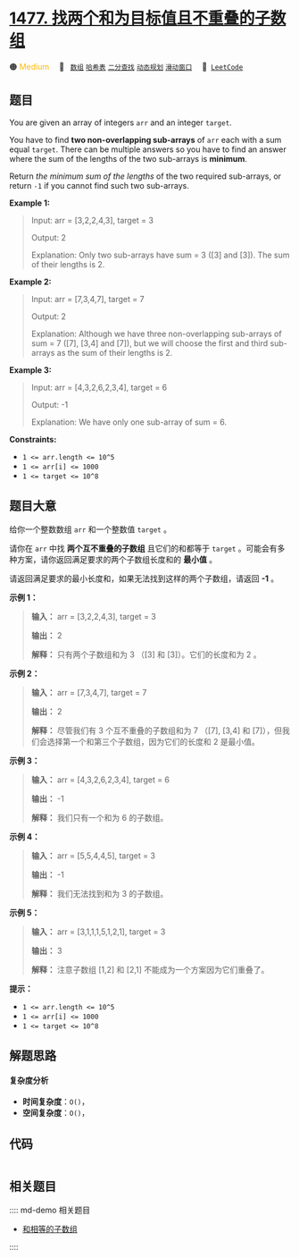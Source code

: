 # [1477. 找两个和为目标值且不重叠的子数组](https://leetcode.com/problems/find-two-non-overlapping-sub-arrays-each-with-target-sum)

🟠 <font color=#ffb800>Medium</font>&emsp; 🔖&ensp; [`数组`](/leetcode/outline/tag/array.md) [`哈希表`](/leetcode/outline/tag/hash-table.md) [`二分查找`](/leetcode/outline/tag/binary-search.md) [`动态规划`](/leetcode/outline/tag/dynamic-programming.md) [`滑动窗口`](/leetcode/outline/tag/sliding-window.md)&emsp; 🔗&ensp;[`LeetCode`](https://leetcode.com/problems/find-two-non-overlapping-sub-arrays-each-with-target-sum)


## 题目

You are given an array of integers `arr` and an integer `target`.

You have to find **two non-overlapping sub-arrays** of `arr` each with a sum
equal `target`. There can be multiple answers so you have to find an answer
where the sum of the lengths of the two sub-arrays is **minimum**.

Return _the minimum sum of the lengths_ of the two required sub-arrays, or
return `-1` if you cannot find such two sub-arrays.



**Example 1:**

> Input: arr = [3,2,2,4,3], target = 3
> 
> Output: 2
> 
> Explanation: Only two sub-arrays have sum = 3 ([3] and [3]). The sum of their lengths is 2.

**Example 2:**

> Input: arr = [7,3,4,7], target = 7
> 
> Output: 2
> 
> Explanation: Although we have three non-overlapping sub-arrays of sum = 7 ([7], [3,4] and [7]), but we will choose the first and third sub-arrays as the sum of their lengths is 2.

**Example 3:**

> Input: arr = [4,3,2,6,2,3,4], target = 6
> 
> Output: -1
> 
> Explanation: We have only one sub-array of sum = 6.

**Constraints:**

  * `1 <= arr.length <= 10^5`
  * `1 <= arr[i] <= 1000`
  * `1 <= target <= 10^8`


## 题目大意

给你一个整数数组 `arr` 和一个整数值 `target` 。

请你在 `arr` 中找 **两个互不重叠的子数组**  且它们的和都等于 `target` 。可能会有多种方案，请你返回满足要求的两个子数组长度和的
**最小值** 。

请返回满足要求的最小长度和，如果无法找到这样的两个子数组，请返回 **-1**  。



**示例 1：**

> 
> 
> 
> 
> 
> **输入：** arr = [3,2,2,4,3], target = 3
> 
> **输出：** 2
> 
> **解释：** 只有两个子数组和为 3 （[3] 和 [3]）。它们的长度和为 2 。
> 
> 

**示例 2：**

> 
> 
> 
> 
> 
> **输入：** arr = [7,3,4,7], target = 7
> 
> **输出：** 2
> 
> **解释：** 尽管我们有 3 个互不重叠的子数组和为 7 （[7], [3,4] 和 [7]），但我们会选择第一个和第三个子数组，因为它们的长度和 2 是最小值。
> 
> 

**示例 3：**

> 
> 
> 
> 
> 
> **输入：** arr = [4,3,2,6,2,3,4], target = 6
> 
> **输出：** -1
> 
> **解释：** 我们只有一个和为 6 的子数组。
> 
> 

**示例 4：**

> 
> 
> 
> 
> 
> **输入：** arr = [5,5,4,4,5], target = 3
> 
> **输出：** -1
> 
> **解释：** 我们无法找到和为 3 的子数组。
> 
> 

**示例 5：**

> 
> 
> 
> 
> 
> **输入：** arr = [3,1,1,1,5,1,2,1], target = 3
> 
> **输出：** 3
> 
> **解释：** 注意子数组 [1,2] 和 [2,1] 不能成为一个方案因为它们重叠了。
> 
> 



**提示：**

  * `1 <= arr.length <= 10^5`
  * `1 <= arr[i] <= 1000`
  * `1 <= target <= 10^8`


## 解题思路

#### 复杂度分析

- **时间复杂度**：`O()`，
- **空间复杂度**：`O()`，

## 代码

```javascript

```

## 相关题目

:::: md-demo 相关题目
- [和相等的子数组](https://leetcode.com/problems/find-subarrays-with-equal-sum)

::::
